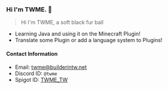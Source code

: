 ### Hi I'm TWME. 👋

> Hi I'm TWME, a soft black fur ball

- Learning Java and using it on the Minecraft Plugin!
- Translate some Plugin or add a language system to Plugins!

#### Contact Information

- Email: twme@builderintw.net
- Discord ID: `@twme`
- Spigot ID: [TWME_TW](https://www.spigotmc.org/members/twme_tw.1036619/)
